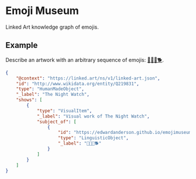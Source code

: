 # Emoji Museum

Linked Art knowledge graph of emojis.

## Example

Describe an artwork with an arbitrary sequence of emojis: [🌃🥁💂🐕](https://edwardanderson.github.io/emojimuseum/text/🌃🥁💂🐕).

```json
{
    "@context": "https://linked.art/ns/v1/linked-art.json",
    "id": "http://www.wikidata.org/entity/Q219831",
    "type": "HumanMadeObject",
    "_label": "The Night Watch",
    "shows": [
        {
            "type": "VisualItem",
            "_label": "Visual work of The Night Watch",
            "subject_of": [
                {
                    "id": "https://edwardanderson.github.io/emojimuseum/text/🌃🥁💂🐕",
                    "type": "LinguisticObject",
                    "_label": "🌃🥁💂🐕"
                }
            ]
        }
    ]
}
```
